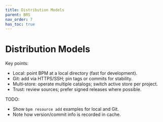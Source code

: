 ```yaml
---
title: Distribution Models
parent: BRS
nav_order: 7
has_toc: true
---
```


# Distribution Models

Key points:
- Local: point BPM at a local directory (fast for development).
- Git: add via HTTPS/SSH; pin tags or commits for stability.
- Multi‑store: operate multiple catalogs; switch active store per project.
- Trust: review sources; prefer signed releases where possible.

TODO:
- Show `bpm resource add` examples for local and Git.
- Note how version/commit info is recorded in cache.

